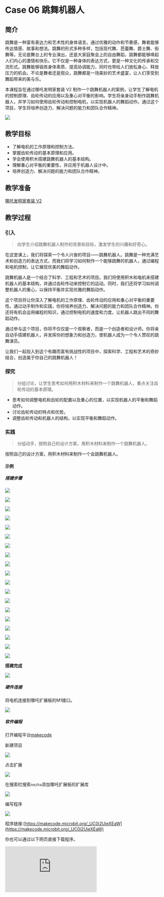 ﻿---
sidebar_position: 7
---

# Case 06 跳舞机器人

## 简介

跳舞是一种富有表达力和艺术性的身体语言。通过优雅的动作和节奏感，舞者能够传达情感、故事和想法。跳舞的形式多种多样，包括现代舞、芭蕾舞、爵士舞、街舞等。无论是舞台上的专业演出，还是大家庭聚会上的自由舞蹈，跳舞都能够唤起人们内心的激情和快乐。它不仅是一种身体的表达方式，更是一种文化的传承和交流形式。跳舞能够锻炼身体素质、提高协调能力，同时也带给人们放松身心、释放压力的机会。不论是舞者还是观众，跳舞都是一场美妙的艺术盛宴，让人们享受到舞蹈带来的美与乐。

本课程旨在通过哪吒发明家套装 V2 制作一个跳舞机器人的案例，让学生了解电机的控制原理、齿轮传动的应用以及重心对平衡的影响。学生将亲身动手制作跳舞机器人，并学习如何使用齿轮传动和控制电机，以实现机器人的舞蹈动作。通过这个项目，学生将培养创造力、解决问题的能力和团队合作精神。

![](https://wiki-media-ef.oss-cn-hongkong.aliyuncs.com/docs/microbit/building-blocks/nezha-inventors-kit-v2/images/nezha-inventors-kit-v2-case-06-01.png)

## 教学目标

- 了解电机的工作原理和控制方法。
- 掌握齿轮传动的基本原理和应用。
- 学会使用积木搭建跳舞机器人的基本结构。
- 理解重心对平衡的重要性，并应用于机器人设计中。
- 培养创造力、解决问题的能力和团队合作精神。

## 教学准备

[哪吒发明家套装 V2](https://www.elecfreaks.com/nezha-inventor-s-kit-v2-for-micro-bit.html)


## 教学过程

### 引入

>向学生介绍跳舞机器人制作的背景和目标，激发学生的兴趣和好奇心。

在这堂课上，我们将探索一个令人兴奋的项目——跳舞机器人。跳舞是一种充满艺术和创造力的表达方式，而我们将学习如何制作一个能够跳舞的机器人，通过编程和电机控制，让它展现优美的舞蹈动作。

跳舞机器人是一个结合了科学、工程和艺术的项目。我们将使用积木和电机来搭建机器人的基本结构，并通过齿轮传动来控制它的运动。同时，我们还将学习如何调整机器人的重心，以保持平衡并实现优雅的舞蹈动作。

这个项目将让你深入了解电机的工作原理、齿轮传动的应用和重心对平衡的重要性。通过动手制作和实践，你将培养创造力、解决问题的能力和团队合作精神。你还将有机会运用编程的知识，通过控制电机的速度和力度，让机器人跳出不同的舞蹈动作。

通过参与这个项目，你将不仅仅是一个观察者，而是一个创造者和设计师。你将亲自动手搭建机器人，并发挥你的想象力和创造力，使机器人成为一个令人赞叹的跳舞演员。

让我们一起投入到这个有趣而富有挑战性的项目中，探索科学、工程和艺术的奇妙结合，创造属于你自己的跳舞机器人！

### 探究

>分组讨论，让学生思考如何用积木材料来制作一个跳舞机器人，重点关注齿轮传动的基本原理。

- 思考如何调整电机和齿轮的配置以及重心的位置，以实现机器人的平衡和舞蹈动作。
- 讨论齿轮传动的特点和优势。
- 调整齿轮传动和机器人的结构，以实现平衡和舞蹈动作。

### 实践

>分组动手，按照自己的设计方案，用积木材料来制作一个跳舞机器人。

按照自己的设计方案，用积木材料来制作一个会跳舞机器人。

#### 示例

##### 搭建步骤

![](https://wiki-media-ef.oss-cn-hongkong.aliyuncs.com/docs/microbit/building-blocks/nezha-inventors-kit-v2/images/nezha-inventors-kit-v2-step-06-01.png)

![](https://wiki-media-ef.oss-cn-hongkong.aliyuncs.com/docs/microbit/building-blocks/nezha-inventors-kit-v2/images/nezha-inventors-kit-v2-step-06-02.png)

![](https://wiki-media-ef.oss-cn-hongkong.aliyuncs.com/docs/microbit/building-blocks/nezha-inventors-kit-v2/images/nezha-inventors-kit-v2-step-06-03.png)

![](https://wiki-media-ef.oss-cn-hongkong.aliyuncs.com/docs/microbit/building-blocks/nezha-inventors-kit-v2/images/nezha-inventors-kit-v2-step-06-04.png)

![](https://wiki-media-ef.oss-cn-hongkong.aliyuncs.com/docs/microbit/building-blocks/nezha-inventors-kit-v2/images/nezha-inventors-kit-v2-step-06-05.png)

![](https://wiki-media-ef.oss-cn-hongkong.aliyuncs.com/docs/microbit/building-blocks/nezha-inventors-kit-v2/images/nezha-inventors-kit-v2-step-06-06.png)

![](https://wiki-media-ef.oss-cn-hongkong.aliyuncs.com/docs/microbit/building-blocks/nezha-inventors-kit-v2/images/nezha-inventors-kit-v2-step-06-07.png)

![](https://wiki-media-ef.oss-cn-hongkong.aliyuncs.com/docs/microbit/building-blocks/nezha-inventors-kit-v2/images/nezha-inventors-kit-v2-step-06-08.png)

![](https://wiki-media-ef.oss-cn-hongkong.aliyuncs.com/docs/microbit/building-blocks/nezha-inventors-kit-v2/images/nezha-inventors-kit-v2-step-06-09.png)

![](https://wiki-media-ef.oss-cn-hongkong.aliyuncs.com/docs/microbit/building-blocks/nezha-inventors-kit-v2/images/nezha-inventors-kit-v2-step-06-10.png)

![](https://wiki-media-ef.oss-cn-hongkong.aliyuncs.com/docs/microbit/building-blocks/nezha-inventors-kit-v2/images/nezha-inventors-kit-v2-step-06-11.png)

![](https://wiki-media-ef.oss-cn-hongkong.aliyuncs.com/docs/microbit/building-blocks/nezha-inventors-kit-v2/images/nezha-inventors-kit-v2-step-06-12.png)

![](https://wiki-media-ef.oss-cn-hongkong.aliyuncs.com/docs/microbit/building-blocks/nezha-inventors-kit-v2/images/nezha-inventors-kit-v2-step-06-13.png)

![](https://wiki-media-ef.oss-cn-hongkong.aliyuncs.com/docs/microbit/building-blocks/nezha-inventors-kit-v2/images/nezha-inventors-kit-v2-step-06-14.png)

![](https://wiki-media-ef.oss-cn-hongkong.aliyuncs.com/docs/microbit/building-blocks/nezha-inventors-kit-v2/images/nezha-inventors-kit-v2-step-06-15.png)

![](https://wiki-media-ef.oss-cn-hongkong.aliyuncs.com/docs/microbit/building-blocks/nezha-inventors-kit-v2/images/nezha-inventors-kit-v2-step-06-16.png)

![](https://wiki-media-ef.oss-cn-hongkong.aliyuncs.com/docs/microbit/building-blocks/nezha-inventors-kit-v2/images/nezha-inventors-kit-v2-step-06-17.png)

![](https://wiki-media-ef.oss-cn-hongkong.aliyuncs.com/docs/microbit/building-blocks/nezha-inventors-kit-v2/images/nezha-inventors-kit-v2-step-06-18.png)

![](https://wiki-media-ef.oss-cn-hongkong.aliyuncs.com/docs/microbit/building-blocks/nezha-inventors-kit-v2/images/nezha-inventors-kit-v2-step-06-19.png)

**搭建完成**

![](https://wiki-media-ef.oss-cn-hongkong.aliyuncs.com/docs/microbit/building-blocks/nezha-inventors-kit-v2/images/nezha-inventors-kit-v2-case-06-01.png)

##### 硬件连接

将电机连接到哪吒扩展板的M1接口。

![](https://wiki-media-ef.oss-cn-hongkong.aliyuncs.com/docs/microbit/building-blocks/nezha-inventors-kit-v2/images/nezha-inventors-kit-v2-case-07-02.png)

##### 软件编程

打开编程平台[makecode](https://makecode.microbit.org/#)

新建项目

![](https://wiki-media-ef.oss-cn-hongkong.aliyuncs.com/docs/microbit/building-blocks/nezha-inventors-kit-v2/images/nezha-inventors-kit-v2-case-19-03.png)

点击扩展

![](https://wiki-media-ef.oss-cn-hongkong.aliyuncs.com/docs/microbit/building-blocks/nezha-inventors-kit-v2/images/nezha-inventors-kit-v2-case-19-04.png)


在搜索栏搜索`nezha`添加哪吒扩展板的扩展库

![](https://wiki-media-ef.oss-cn-hongkong.aliyuncs.com/docs/microbit/building-blocks/nezha-inventors-kit-v2/images/nezha-inventors-kit-v2-case-19-06.png)

编写程序

![](https://wiki-media-ef.oss-cn-hongkong.aliyuncs.com/docs/microbit/building-blocks/nezha-inventors-kit-v2/images/nezha-inventors-kit-v2-case-06-07.png)


程序链接:[https://makecode.microbit.org/_UC0i2UieXEaW](https://makecode.microbit.org/_UC0i2UieXEaW)

你也可以通过以下网页直接下载程序。

<div
    style={{
        position: 'relative',
        paddingBottom: '60%',
        overflow: 'hidden',
    }}
>
    <iframe
        src="https://makecode.microbit.org/_UC0i2UieXEaW"
        frameborder="0"
        sandbox="allow-popups allow-forms allow-scripts allow-same-origin"
        style={{
            position: 'absolute',
            width: '100%',
            height: '100%',
        }}
    />
</div>

### 展示

>分组展示，让每组的机器人一起开始跳舞，比较各组的成果和效果。

#### 示例案例效果

按下micro:bit上的A键，机器人开始跳舞，按下micro:bit上的B键，机器人停止跳舞。

![](https://wiki-media-ef.oss-cn-hongkong.aliyuncs.com/docs/microbit/building-blocks/nezha-inventors-kit-v2/images/nezha-inventors-kit-v2-case-06.gif)

### 反思

>分组分享，让每组的学生分享自己的制作过程和心得，总结自己遇到的问题和解决办法，评价自己的优点和不足。
